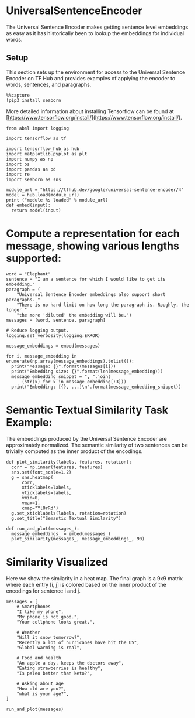 # UniversalSentenceEncoder
The Universal Sentence Encoder makes getting sentence level embeddings as easy as it has historically been to lookup the embeddings for individual words.

## Setup

This section sets up the environment for access to the Universal Sentence Encoder on TF Hub and provides examples of applying the encoder to words, sentences, and paragraphs.
```
%%capture
!pip3 install seaborn
```
More detailed information about installing Tensorflow can be found at [https://www.tensorflow.org/install/](https://www.tensorflow.org/install/).

```
from absl import logging

import tensorflow as tf

import tensorflow_hub as hub
import matplotlib.pyplot as plt
import numpy as np
import os
import pandas as pd
import re
import seaborn as sns

module_url = "https://tfhub.dev/google/universal-sentence-encoder/4"
model = hub.load(module_url)
print ("module %s loaded" % module_url)
def embed(input):
  return model(input)
```

# Compute a representation for each message, showing various lengths supported:

```
word = "Elephant"
sentence = "I am a sentence for which I would like to get its embedding."
paragraph = (
    "Universal Sentence Encoder embeddings also support short paragraphs. "
    "There is no hard limit on how long the paragraph is. Roughly, the longer "
    "the more 'diluted' the embedding will be.")
messages = [word, sentence, paragraph]

# Reduce logging output.
logging.set_verbosity(logging.ERROR)

message_embeddings = embed(messages)

for i, message_embedding in enumerate(np.array(message_embeddings).tolist()):
  print("Message: {}".format(messages[i]))
  print("Embedding size: {}".format(len(message_embedding)))
  message_embedding_snippet = ", ".join(
      (str(x) for x in message_embedding[:3]))
  print("Embedding: [{}, ...]\n".format(message_embedding_snippet))
```

# Semantic Textual Similarity Task Example:
The embeddings produced by the Universal Sentence Encoder are approximately normalized. The semantic similarity of two sentences can be trivially computed as the inner product of the encodings.

```
def plot_similarity(labels, features, rotation):
  corr = np.inner(features, features)
  sns.set(font_scale=1.2)
  g = sns.heatmap(
      corr,
      xticklabels=labels,
      yticklabels=labels,
      vmin=0,
      vmax=1,
      cmap="YlOrRd")
  g.set_xticklabels(labels, rotation=rotation)
  g.set_title("Semantic Textual Similarity")

def run_and_plot(messages_):
  message_embeddings_ = embed(messages_)
  plot_similarity(messages_, message_embeddings_, 90)
```
# Similarity Visualized
Here we show the similarity in a heat map. The final graph is a 9x9 matrix where each entry [i, j] is colored based on the inner product of the encodings for sentence i and j.

```
messages = [
    # Smartphones
    "I like my phone",
    "My phone is not good.",
    "Your cellphone looks great.",

    # Weather
    "Will it snow tomorrow?",
    "Recently a lot of hurricanes have hit the US",
    "Global warming is real",

    # Food and health
    "An apple a day, keeps the doctors away",
    "Eating strawberries is healthy",
    "Is paleo better than keto?",

    # Asking about age
    "How old are you?",
    "what is your age?",
]

run_and_plot(messages)
```


